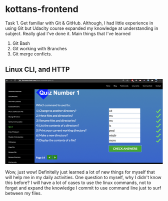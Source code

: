 # kottans-frontend
Task 1. Get familiar with Git & GitHub.
Although, I had little experience in using Git but Udacity course expanded my knowledge at understanding in subject. Really glad I've done it.
Main things that I've learned
1. Git Bash
2. Git working with Branches
3. Git merge conficts.

## Linux CLI, and HTTP
![Linux completed](
https://github.com/Mitl/kottans-frontend/blob/main/task_linux_cli/linux_completed.gif?raw=true)

Wow, just wow! Definitelly just learned a lot of new things for myself that will help me in my daily activities. One question to myself, why I didn't know this before? I will have a lot of cases to use the linux commands, not to forget and expand the knowledge I commit to use command line just to surf between my files.
